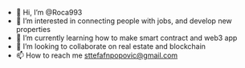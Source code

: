 - 👋 Hi, I’m @Roca993
- 👀 I’m interested in connecting people with jobs, and develop new properties
- 🌱 I’m currently learning how to make smart contract and web3 app  
- 💞️ I’m looking to collaborate on real estate and blockchain
- 📫 How to reach me sttefafnpopovic@gmail.com

<!---
Roca993/Roca993 is a ✨ special ✨ repository because its `README.md` (this file) appears on your GitHub profile.
You can click the Preview link to take a look at your changes.
--->
